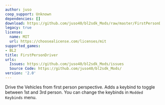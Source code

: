 ```yaml
---
author: juso
coop_support: Unknown
dependencies: []
download: https://github.com/juso40/bl2sdk_Mods/raw/master/FirstPersonDriver/FirstPersonDriver.zip
legacy: true
license:
  name: MIT
  url: https://choosealicense.com/licenses/mit
supported_games:
- BL2
title: FirstPersonDriver
urls:
  Issues: https://github.com/juso40/bl2sdk_Mods/issues
  Source Code: https://github.com/juso40/bl2sdk_Mods/
version: '2.0'
---
```

Drive the Vehicles from first person perspective.
Adds a keybind to toggle between 1st and 3rd person.
You can change the keybinds in ``Modded Keybinds`` menu.